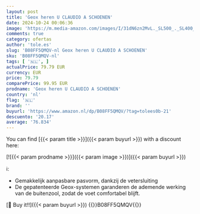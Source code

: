 ```yaml
---
layout: post
title: 'Geox heren U CLAUDIO A SCHOENEN'
date: 2024-10-24 00:06:36
image: 'https://m.media-amazon.com/images/I/31dN6zn2MvL._SL500_._SL400_.jpg'
comments: true
category: ofertas
author: 'tole.es'
slug: 'B08FF5QMQV-nl Geox heren U CLAUDIO A SCHOENEN'
sku: 'B08FF5QMQV-nl'
tags: [ '🇳🇱', ]
actualPrice: 79.79 EUR
currency: EUR
price: 79.79
comparePrice: 99.95 EUR
prodname: 'Geox heren U CLAUDIO A SCHOENEN'
country: 'nl'
flag: '🇳🇱'
brand: ''
buyurl: 'https://www.amazon.nl/dp/B08FF5QMQV/?tag=tolees0b-21'
descuento: '20.17'
average: '76.834'
---
```


You can find [{{< param title >}}]({{< param buyurl >}}) with a discount here:

[![{{< param prodname >}}]({{< param image >}})]({{< param buyurl >}})

ℹ️:

- Gemakkelijk aanpasbare pasvorm, dankzij de vetersluiting
- De gepatenteerde Geox-systemen garanderen de ademende werking van de buitenzool, zodat de voet comfortabel blijft.

[🛒 Buy it!!]({{< param buyurl >}})
{{<world>}}B08FF5QMQV{{</world>}}
